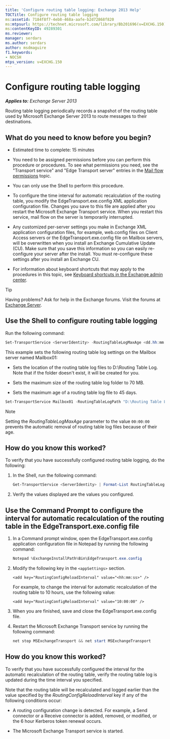 ```yaml
---
title: 'Configure routing table logging: Exchange 2013 Help'
TOCTitle: Configure routing table logging
ms:assetid: 7184f8f7-4eb8-468a-aafe-b2d72868f820
ms:mtpsurl: https://technet.microsoft.com/library/Bb201696(v=EXCHG.150)
ms:contentKeyID: 49289301
ms.reviewer: 
manager: serdars
ms.author: serdars
author: msdmaguire
f1.keywords:
- NOCSH
mtps_version: v=EXCHG.150
---
```


# Configure routing table logging

_**Applies to:** Exchange Server 2013_

Routing table logging periodically records a snapshot of the routing table used by Microsoft Exchange Server 2013 to route messages to their destinations.

## What do you need to know before you begin?

- Estimated time to complete: 15 minutes

- You need to be assigned permissions before you can perform this procedure or procedures. To see what permissions you need, see the "Transport service" and "Edge Transport server" entries in the [Mail flow permissions](mail-flow-permissions-exchange-2013-help.md) topic.

- You can only use the Shell to perform this procedure.

- To configure the time interval for automatic recalculation of the routing table, you modify the EdgeTransport.exe.config XML application configuration file. Changes you save to this file are applied after you restart the Microsoft Exchange Transport service. When you restart this service, mail flow on the server is temporarily interrupted.

- Any customized per-server settings you make in Exchange XML application configuration files, for example, web.config files on Client Access servers or the EdgeTransport.exe.config file on Mailbox servers, will be overwritten when you install an Exchange Cumulative Update (CU). Make sure that you save this information so you can easily re-configure your server after the install. You must re-configure these settings after you install an Exchange CU.

- For information about keyboard shortcuts that may apply to the procedures in this topic, see [Keyboard shortcuts in the Exchange admin center](keyboard-shortcuts-in-the-exchange-admin-center-2013-help.md).

> [!TIP]
> Having problems? Ask for help in the Exchange forums. Visit the forums at [Exchange Server](https://social.technet.microsoft.com/forums/office/home?category=exchangeserver).

## Use the Shell to configure routing table logging

Run the following command:

```powershell
Set-TransportService <ServerIdentity> -RoutingTableLogMaxAge <dd.hh:mm:ss> -RoutingTableLogMaxDirectorySize <Size> -RoutingTableLogPath <LocalFilePath>
```

This example sets the following routing table log settings on the Mailbox server named Mailbox01:

- Sets the location of the routing table log files to D:\\Routing Table Log. Note that if the folder doesn't exist, it will be created for you.

- Sets the maximum size of the routing table log folder to 70 MB.

- Sets the maximum age of a routing table log file to 45 days.

```powershell
Set-TransportService Mailbox01 -RoutingTableLogPath "D:\Routing Table Log" -RoutingTableLogMaxDirectorySize 70MB -RoutingTableLogMaxAge 45.00:00:00
```

> [!NOTE]
> Setting the <EM>RoutingTableLogMaxAge</EM> parameter to the value <CODE>00:00:00</CODE> prevents the automatic removal of routing table log files because of their age.

## How do you know this worked?

To verify that you have successfully configured routing table logging, do the following:

1. In the Shell, run the following command:

   ```powershell
   Get-TransportService <ServerIdentity> | Format-List RoutingTableLog*
   ```

2. Verify the values displayed are the values you configured.

## Use the Command Prompt to configure the interval for automatic recalculation of the routing table in the EdgeTransport.exe.config file

1. In a Command prompt window, open the EdgeTransport.exe.config application configuration file in Notepad by running the following command:

   ```powershell
   Notepad %ExchangeInstallPath%Bin\EdgeTransport.exe.config
   ```

2. Modify the following key in the `<appSettings>` section.

   ```command line
   <add key="RoutingConfigReloadInterval" value="<hh:mm:ss>" />
   ```

   For example, to change the interval for automatic recalculation of the routing table to 10 hours, use the following value:

   ```command line
   <add key="RoutingConfigReloadInterval" value="10:00:00" />
   ```

3. When you are finished, save and close the EdgeTransport.exe.config file.

4. Restart the Microsoft Exchange Transport service by running the following command:

   ```powershell
   net stop MSExchangeTransport && net start MSExchangeTransport
   ```

## How do you know this worked?

To verify that you have successfully configured the interval for the automatic recalculation of the routing table, verify the routing table log is updated during the time interval you specified.

Note that the routing table will be recalculated and logged earlier than the value specified by the *RoutingConfigReloadInterval* key if any of the following conditions occur:

- A routing configuration change is detected. For example, a Send connector or a Receive connector is added, removed, or modified, or the 6 hour Kerberos token renewal occurs.

- The Microsoft Exchange Transport service is started.
